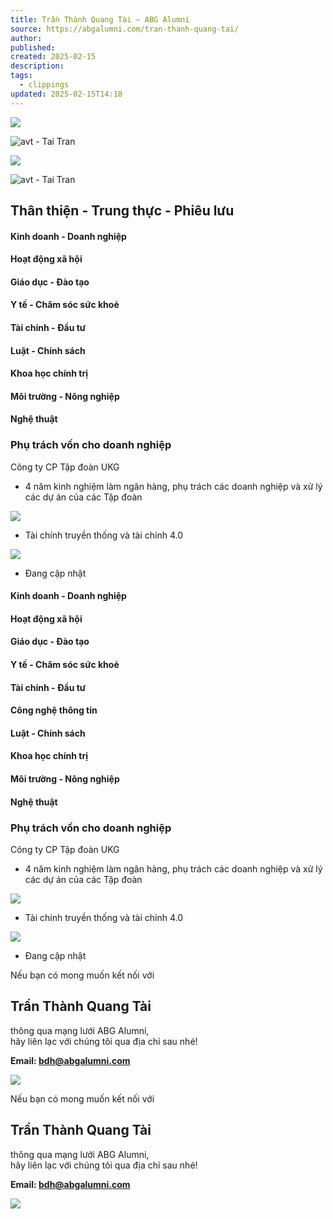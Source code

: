 ```yaml
---
title: Trần Thành Quang Tài – ABG Alumni
source: https://abgalumni.com/tran-thanh-quang-tai/
author: 
published: 
created: 2025-02-15
description: 
tags:
  - clippings
updated: 2025-02-15T14:18
---
```

![](https://abgalumni.com/wp-content/uploads/2021/10/1-1.png)

![avt - Tai Tran](https://abgalumni.com/wp-content/uploads/elementor/thumbs/avt-Tai-Tran-qsy2fsfn401v8f4esgshavcfag8unt6q09m25rypsk.jpg "avt – Tai Tran")

![](https://abgalumni.com/wp-content/uploads/2021/10/1-1.png)

![avt - Tai Tran](https://abgalumni.com/wp-content/uploads/elementor/thumbs/avt-Tai-Tran-qsy2fsfn401v8f4esgshavcfag8unt6q09m25rypsk.jpg "avt – Tai Tran")

## Thân thiện - Trung thực - Phiêu lưu

#### Kinh doanh - Doanh nghiệp

#### Hoạt động xã hội​

#### Giáo dục - Đào tạo​

#### Y tế - Chăm sóc sức khoẻ​

#### Tài chính - Đầu tư​

#### Luật - Chính sách​

#### Khoa học chính trị​

#### Môi trường - Nông nghiệp​

#### Nghệ thuật​

### Phụ trách vốn cho doanh nghiệp

Công ty CP Tập đoàn UKG

- 4 năm kinh nghiệm làm ngân hàng, phụ trách các doanh nghiệp và xử lý các dự án của các Tập đoàn

![](https://abgalumni.com/wp-content/uploads/2021/10/Image-Left.png)

- Tài chính truyền thống và tài chính 4.0

![](https://abgalumni.com/wp-content/uploads/2021/10/Image-Right.png)

- Đang cập nhật

#### Kinh doanh - Doanh nghiệp

#### Hoạt động xã hội

#### Giáo dục - Đào tạo

#### Y tế - Chăm sóc sức khoẻ

#### Tài chính - Đầu tư

#### Công nghệ thông tin

#### Luật - Chính sách

#### Khoa học chính trị

#### Môi trường - Nông nghiệp

#### Nghệ thuật

### Phụ trách vốn cho doanh nghiệp

Công ty CP Tập đoàn UKG

- 4 năm kinh nghiệm làm ngân hàng, phụ trách các doanh nghiệp và xử lý các dự án của các Tập đoàn

![](https://abgalumni.com/wp-content/uploads/2021/10/Image-Left.png)

- Tài chính truyền thống và tài chính 4.0

![](https://abgalumni.com/wp-content/uploads/2021/10/Image-Right.png)

- Đang cập nhật

Nếu bạn có mong muốn kết nối với

## Trần Thành Quang Tài

thông qua mạng lưới ABG Alumni,  
hãy liên lạc với chúng tôi qua địa chỉ sau nhé!

**Email: bdh@abgalumni.com**

![](https://abgalumni.com/wp-content/uploads/2021/11/54-Tran-Thanh-Quang-Tai-768x543.png)

Nếu bạn có mong muốn kết nối với

## Trần Thành Quang Tài

thông qua mạng lưới ABG Alumni,  
hãy liên lạc với chúng tôi qua địa chỉ sau nhé!

**Email: bdh@abgalumni.com**

![](https://abgalumni.com/wp-content/uploads/2021/11/54-Tran-Thanh-Quang-Tai-768x543.png)